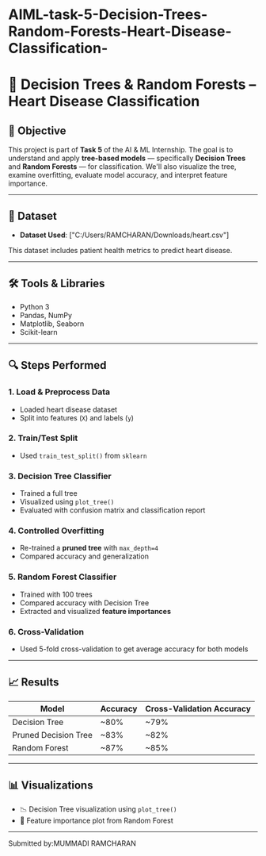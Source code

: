 # AIML-task-5-Decision-Trees-Random-Forests-Heart-Disease-Classification-
# 🌳 Decision Trees & Random Forests – Heart Disease Classification

## 📌 Objective
This project is part of **Task 5** of the AI & ML Internship. The goal is to understand and apply **tree-based models** — specifically **Decision Trees** and **Random Forests** — for classification. We'll also visualize the tree, examine overfitting, evaluate model accuracy, and interpret feature importance.

---

## 📁 Dataset
- **Dataset Used**: ["C:/Users/RAMCHARAN/Downloads/heart.csv"]

This dataset includes patient health metrics to predict heart disease.

---

## 🛠 Tools & Libraries
- Python 3
- Pandas, NumPy
- Matplotlib, Seaborn
- Scikit-learn

---

## 🔍 Steps Performed

### 1. Load & Preprocess Data
- Loaded heart disease dataset
- Split into features (`X`) and labels (`y`)

### 2. Train/Test Split
- Used `train_test_split()` from `sklearn`

### 3. Decision Tree Classifier
- Trained a full tree
- Visualized using `plot_tree()`
- Evaluated with confusion matrix and classification report

### 4. Controlled Overfitting
- Re-trained a **pruned tree** with `max_depth=4`
- Compared accuracy and generalization

### 5. Random Forest Classifier
- Trained with 100 trees
- Compared accuracy with Decision Tree
- Extracted and visualized **feature importances**

### 6. Cross-Validation
- Used 5-fold cross-validation to get average accuracy for both models

---

## 📈 Results

| Model                    | Accuracy | Cross-Validation Accuracy |
|--------------------------|----------|----------------------------|
| Decision Tree            | ~80%     | ~79%                       |
| Pruned Decision Tree     | ~83%     | ~82%                       |
| Random Forest            | ~87%     | ~85%                       |

---

## 📊 Visualizations
- 📉 Decision Tree visualization using `plot_tree()`
- 📌 Feature importance plot from Random Forest

---
Submitted by:MUMMADI RAMCHARAN
